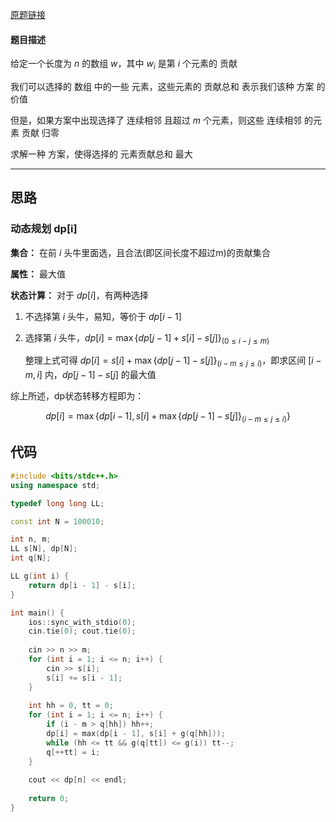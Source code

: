 [原题链接](https://www.acwing.com/problem/content/1089/)

#### 题目描述

给定一个长度为 $n$ 的数组 $w$，其中 $w_i$ 是第 $i$ 个元素的 贡献

我们可以选择的 数组 中的一些 元素，这些元素的 贡献总和 表示我们该种 方案 的 价值

但是，如果方案中出现选择了 连续相邻 且超过 $m$ 个元素，则这些 连续相邻 的元素 贡献 归零

求解一种 方案，使得选择的 元素贡献总和 最大

---

## 思路
### 动态规划 dp[i]
**集合：** 在前 $i$ 头牛里面选，且合法(即区间长度不超过m)的贡献集合

**属性：** 最大值

**状态计算：** 对于 $dp[i]$，有两种选择

1. 不选择第 $i$ 头牛，易知，等价于 $dp[i-1]$

2. 选择第 $i$ 头牛，$dp[i]=\max\{dp[j-1]+s[i]-s[j]\}_{(0\le i-j\le m)}$

    整理上式可得 $dp[i]=s[i]+\max\{dp[j-1]-s[j]\}_{(i-m\le j\le i)}$，即求区间 $[i-m,i]$ 内，$dp[j-1]-s[j]$ 的最大值

综上所述，dp状态转移方程即为：

$$dp[i]=\max\{dp[i-1],s[i]+\max\{dp[j-1]-s[j]\}_{(i-m\le j\le i)}\}$$

## 代码
```cpp
#include <bits/stdc++.h>
using namespace std;

typedef long long LL;

const int N = 100010;

int n, m;
LL s[N], dp[N];
int q[N];

LL g(int i) {
    return dp[i - 1] - s[i];
}

int main() {
    ios::sync_with_stdio(0);
    cin.tie(0); cout.tie(0);
    
    cin >> n >> m;
    for (int i = 1; i <= n; i++) {
        cin >> s[i];
        s[i] += s[i - 1];
    }
    
    int hh = 0, tt = 0;
    for (int i = 1; i <= n; i++) {
        if (i - m > q[hh]) hh++;
        dp[i] = max(dp[i - 1], s[i] + g(q[hh]));
        while (hh <= tt && g(q[tt]) <= g(i)) tt--;
        q[++tt] = i;
    }
    
    cout << dp[n] << endl;
    
    return 0;
}
```